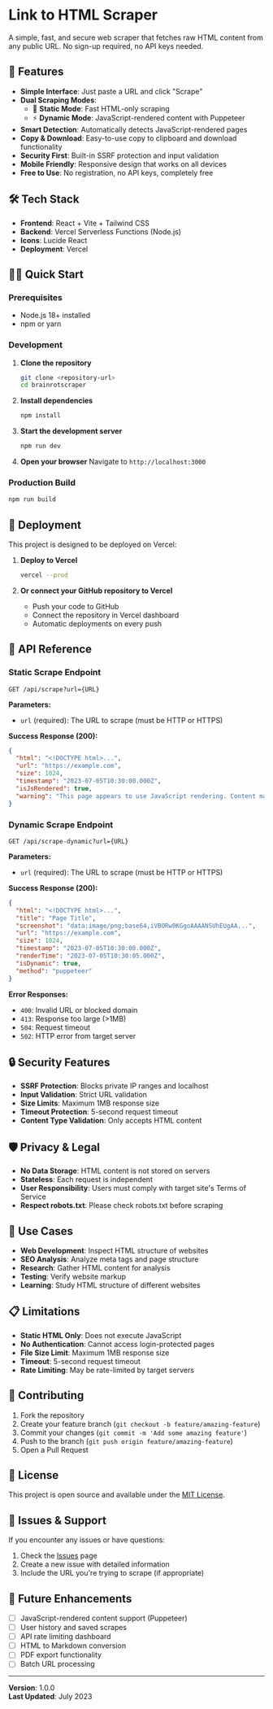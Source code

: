 # Link to HTML Scraper

A simple, fast, and secure web scraper that fetches raw HTML content from any public URL. No sign-up required, no API keys needed.

## 🚀 Features

- **Simple Interface**: Just paste a URL and click "Scrape"
- **Dual Scraping Modes**: 
  - 🚀 **Static Mode**: Fast HTML-only scraping
  - ⚡ **Dynamic Mode**: JavaScript-rendered content with Puppeteer
- **Smart Detection**: Automatically detects JavaScript-rendered pages
- **Copy & Download**: Easy-to-use copy to clipboard and download functionality
- **Security First**: Built-in SSRF protection and input validation
- **Mobile Friendly**: Responsive design that works on all devices
- **Free to Use**: No registration, no API keys, completely free

## 🛠 Tech Stack

- **Frontend**: React + Vite + Tailwind CSS
- **Backend**: Vercel Serverless Functions (Node.js)
- **Icons**: Lucide React
- **Deployment**: Vercel

## 🏃‍♂️ Quick Start

### Prerequisites

- Node.js 18+ installed
- npm or yarn

### Development

1. **Clone the repository**
   ```bash
   git clone <repository-url>
   cd brainrotscraper
   ```

2. **Install dependencies**
   ```bash
   npm install
   ```

3. **Start the development server**
   ```bash
   npm run dev
   ```

4. **Open your browser**
   Navigate to `http://localhost:3000`

### Production Build

```bash
npm run build
```

## 🚀 Deployment

This project is designed to be deployed on Vercel:

1. **Deploy to Vercel**
   ```bash
   vercel --prod
   ```

2. **Or connect your GitHub repository to Vercel**
   - Push your code to GitHub
   - Connect the repository in Vercel dashboard
   - Automatic deployments on every push

## 📡 API Reference

### Static Scrape Endpoint

```
GET /api/scrape?url={URL}
```

**Parameters:**
- `url` (required): The URL to scrape (must be HTTP or HTTPS)

**Success Response (200):**
```json
{
  "html": "<!DOCTYPE html>...",
  "url": "https://example.com",
  "size": 1024,
  "timestamp": "2023-07-05T10:30:00.000Z",
  "isJsRendered": true,
  "warning": "This page appears to use JavaScript rendering. Content may be incomplete."
}
```

### Dynamic Scrape Endpoint

```
GET /api/scrape-dynamic?url={URL}
```

**Parameters:**
- `url` (required): The URL to scrape (must be HTTP or HTTPS)

**Success Response (200):**
```json
{
  "html": "<!DOCTYPE html>...",
  "title": "Page Title",
  "screenshot": "data:image/png;base64,iVBORw0KGgoAAAANSUhEUgAA...",
  "url": "https://example.com",
  "size": 1024,
  "timestamp": "2023-07-05T10:30:00.000Z",
  "renderTime": "2023-07-05T10:30:05.000Z",
  "isDynamic": true,
  "method": "puppeteer"
}
```

**Error Responses:**
- `400`: Invalid URL or blocked domain
- `413`: Response too large (>1MB)
- `504`: Request timeout
- `502`: HTTP error from target server

## 🔒 Security Features

- **SSRF Protection**: Blocks private IP ranges and localhost
- **Input Validation**: Strict URL validation
- **Size Limits**: Maximum 1MB response size
- **Timeout Protection**: 5-second request timeout
- **Content Type Validation**: Only accepts HTML content

## 🛡️ Privacy & Legal

- **No Data Storage**: HTML content is not stored on servers
- **Stateless**: Each request is independent
- **User Responsibility**: Users must comply with target site's Terms of Service
- **Respect robots.txt**: Please check robots.txt before scraping

## 🎯 Use Cases

- **Web Development**: Inspect HTML structure of websites
- **SEO Analysis**: Analyze meta tags and page structure
- **Research**: Gather HTML content for analysis
- **Testing**: Verify website markup
- **Learning**: Study HTML structure of different websites

## 📋 Limitations

- **Static HTML Only**: Does not execute JavaScript
- **No Authentication**: Cannot access login-protected pages
- **File Size Limit**: Maximum 1MB response size
- **Timeout**: 5-second request timeout
- **Rate Limiting**: May be rate-limited by target servers

## 🤝 Contributing

1. Fork the repository
2. Create your feature branch (`git checkout -b feature/amazing-feature`)
3. Commit your changes (`git commit -m 'Add some amazing feature'`)
4. Push to the branch (`git push origin feature/amazing-feature`)
5. Open a Pull Request

## 📄 License

This project is open source and available under the [MIT License](LICENSE).

## 🐛 Issues & Support

If you encounter any issues or have questions:

1. Check the [Issues](../../issues) page
2. Create a new issue with detailed information
3. Include the URL you're trying to scrape (if appropriate)

## 🔮 Future Enhancements

- [ ] JavaScript-rendered content support (Puppeteer)
- [ ] User history and saved scrapes
- [ ] API rate limiting dashboard
- [ ] HTML to Markdown conversion
- [ ] PDF export functionality
- [ ] Batch URL processing

---

**Version**: 1.0.0  
**Last Updated**: July 2023 